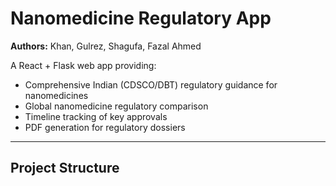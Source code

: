 # Nanomedicine Regulatory App

**Authors:** Khan, Gulrez, Shagufa, Fazal Ahmed

A React + Flask web app providing:

- Comprehensive Indian (CDSCO/DBT) regulatory guidance for nanomedicines
- Global nanomedicine regulatory comparison
- Timeline tracking of key approvals
- PDF generation for regulatory dossiers

---

## Project Structure

